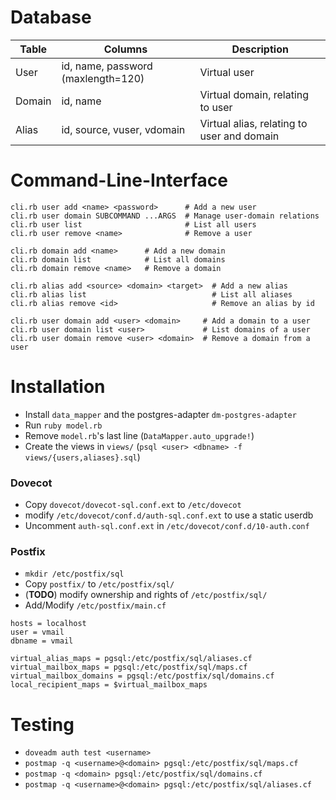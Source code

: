 Database
========
| Table | Columns | Description |
|-------|---------|-------------|
| User  | id, name, password (maxlength=120) | Virtual user |
| Domain | id, name | Virtual domain, relating to user |
| Alias | id, source, vuser, vdomain | Virtual alias, relating to user and domain |

Command-Line-Interface
======================
```
cli.rb user add <name> <password>      # Add a new user
cli.rb user domain SUBCOMMAND ...ARGS  # Manage user-domain relations
cli.rb user list                       # List all users
cli.rb user remove <name>              # Remove a user
```
```
cli.rb domain add <name>      # Add a new domain
cli.rb domain list            # List all domains
cli.rb domain remove <name>   # Remove a domain
```
```
cli.rb alias add <source> <domain> <target>  # Add a new alias
cli.rb alias list                            # List all aliases
cli.rb alias remove <id>                     # Remove an alias by id
```
```
cli.rb user domain add <user> <domain>     # Add a domain to a user
cli.rb user domain list <user>             # List domains of a user
cli.rb user domain remove <user> <domain>  # Remove a domain from a user
```

Installation
============
* Install `data_mapper` and the postgres-adapter `dm-postgres-adapter`
* Run `ruby model.rb`
* Remove `model.rb`'s last line (`DataMapper.auto_upgrade!`)
* Create the views in `views/` (`psql <user> <dbname> -f views/{users,aliases}.sql`)

### Dovecot
* Copy `dovecot/dovecot-sql.conf.ext` to `/etc/dovecot`
* modify `/etc/dovecot/conf.d/auth-sql.conf.ext` to use a static userdb
* Uncomment `auth-sql.conf.ext` in `/etc/dovecot/conf.d/10-auth.conf`

### Postfix
* `mkdir /etc/postfix/sql`
* Copy `postfix/` to `/etc/postfix/sql/`
* (**TODO**) modify ownership and rights of `/etc/postfix/sql/`
* Add/Modify `/etc/postfix/main.cf`

```
hosts = localhost
user = vmail
dbname = vmail

virtual_alias_maps = pgsql:/etc/postfix/sql/aliases.cf
virtual_mailbox_maps = pgsql:/etc/postfix/sql/maps.cf
virtual_mailbox_domains = pgsql:/etc/postfix/sql/domains.cf
local_recipient_maps = $virtual_mailbox_maps
```

Testing
=======
* `doveadm auth test <username>`
* `postmap -q <username>@<domain> pgsql:/etc/postfix/sql/maps.cf`
* `postmap -q <domain> pgsql:/etc/postfix/sql/domains.cf`
* `postmap -q <username>@<domain> pgsql:/etc/postfix/sql/aliases.cf`
